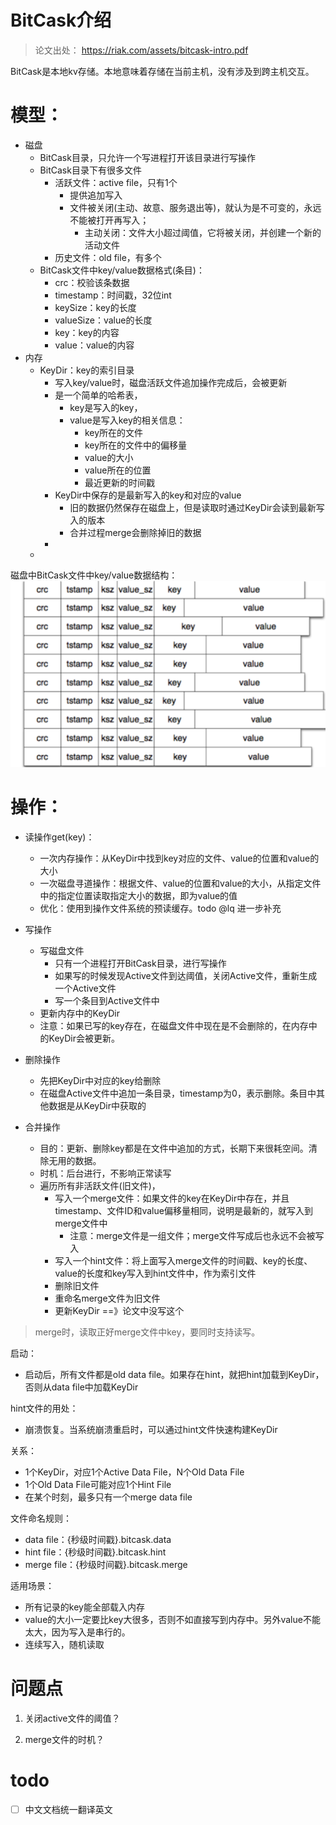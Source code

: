 # BitCask介绍
> 论文出处： https://riak.com/assets/bitcask-intro.pdf    

BitCask是本地kv存储。本地意味着存储在当前主机，没有涉及到跨主机交互。  

# 模型：
* 磁盘
  * BitCask目录，只允许一个写进程打开该目录进行写操作
  * BitCask目录下有很多文件
    * 活跃文件：active file，只有1个
      * 提供追加写入
      * 文件被关闭(主动、故意、服务退出等)，就认为是不可变的，永远不能被打开再写入；
        * 主动关闭：文件大小超过阈值，它将被关闭，并创建一个新的活动文件
    * 历史文件：old file，有多个
  * BitCask文件中key/value数据格式(条目)：
    * crc：校验该条数据
    * timestamp：时间戳，32位int
    * keySize：key的长度
    * valueSize：value的长度
    * key：key的内容
    * value：value的内容
* 内存
  * KeyDir：key的索引目录
    * 写入key/value时，磁盘活跃文件追加操作完成后，会被更新
    * 是一个简单的哈希表，
      * key是写入的key，
      * value是写入key的相关信息：
        * key所在的文件
        * key所在的文件中的偏移量
        * value的大小
        * value所在的位置
        * 最近更新的时间戳
    * KeyDir中保存的是最新写入的key和对应的value
      * 旧的数据仍然保存在磁盘上，但是读取时通过KeyDir会读到最新写入的版本
      * 合并过程merge会删除掉旧的数据
    * 
  * 


磁盘中BitCask文件中key/value数据结构：
![img.png](pic/文件key-value数据格式.png)

# 操作：
* 读操作get(key)：
  * 一次内存操作：从KeyDir中找到key对应的文件、value的位置和value的大小
  * 一次磁盘寻道操作：根据文件、value的位置和value的大小，从指定文件中的指定位置读取指定大小的数据，即为value的值
  * 优化：使用到操作文件系统的预读缓存。todo @lq 进一步补充

* 写操作
  * 写磁盘文件
    * 只有一个进程打开BitCask目录，进行写操作
    * 如果写的时候发现Active文件到达阈值，关闭Active文件，重新生成一个Active文件
    * 写一个条目到Active文件中
  * 更新内存中的KeyDir
  * 注意：如果已写的key存在，在磁盘文件中现在是不会删除的，在内存中的KeyDir会被更新。

* 删除操作
  * 先把KeyDir中对应的key给删除
  * 在磁盘Active文件中追加一条目录，timestamp为0，表示删除。条目中其他数据是从KeyDir中获取的

* 合并操作
  * 目的：更新、删除key都是在文件中追加的方式，长期下来很耗空间。清除无用的数据。
  * 时机：后台进行，不影响正常读写
  * 遍历所有非活跃文件(旧文件)，
    * 写入一个merge文件：如果文件的key在KeyDir中存在，并且timestamp、文件ID和value偏移量相同，说明是最新的，就写入到merge文件中
      * 注意：merge文件是一组文件；merge文件写成后也永远不会被写入
    * 写入一个hint文件：将上面写入merge文件的时间戳、key的长度、value的长度和key写入到hint文件中，作为索引文件
    * 删除旧文件
    * 重命名merge文件为旧文件
    * 更新KeyDir ==》论文中没写这个
> merge时，读取正好merge文件中key，要同时支持读写。

启动：
* 启动后，所有文件都是old data file。如果存在hint，就把hint加载到KeyDir，否则从data file中加载KeyDir

hint文件的用处：
* 崩溃恢复。当系统崩溃重启时，可以通过hint文件快速构建KeyDir



关系：
* 1个KeyDir，对应1个Active Data File，N个Old Data File
* 1个Old Data File可能对应1个Hint File
* 在某个时刻，最多只有一个merge data file

文件命名规则：
* data file：{秒级时间戳}.bitcask.data
* hint file：{秒级时间戳}.bitcask.hint
* merge file：{秒级时间戳}.bitcask.merge


适用场景：
* 所有记录的key能全部载入内存
* value的大小一定要比key大很多，否则不如直接写到内存中。另外value不能太大，因为写入是串行的。
* 连续写入，随机读取

# 问题点
1. 关闭active文件的阈值？

2. merge文件的时机？

# todo
-[ ] 中文文档统一翻译英文





